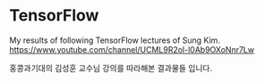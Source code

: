 # TensorFlow
My results of following TensorFlow lectures of Sung Kim.  https://www.youtube.com/channel/UCML9R2ol-l0Ab9OXoNnr7Lw

홍콩과기대의 김성훈 교수님 강의를 따라해본 결과물들 입니다.
